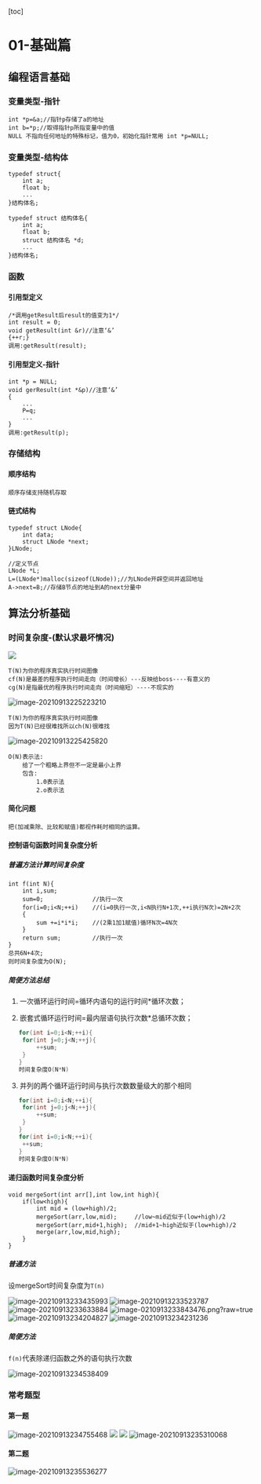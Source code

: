 [toc]
# 01-基础篇

## 编程语言基础

### 变量类型-指针

```
int *p=&a;//指针p存储了a的地址
int b=*p;//取得指针p所指变量中的值
NULL 不指向任何地址的特殊标记，值为0，初始化指针常用 int *p=NULL;
```

### 变量类型-结构体

```
typedef struct{
	int a;
	float b;
	...
}结构体名;

typedef struct 结构体名{
	int a;
	float b;
	struct 结构体名 *d;
	...
}结构体名;
```

### 函数

#### 引用型定义

```
/*调用getResult后result的值变为1*/
int result = 0;
void getResult(int &r)//注意‘&’
{++r;}
调用:getResult(result);
```

#### 引用型定义-指针

```
int *p = NULL;
void gerResult(int *&p)//注意‘&’
{
	...
	P=q;
	...
}
调用:getResult(p);
```

### 存储结构

#### 顺序结构

```
顺序存储支持随机存取
```

#### 链式结构

```
typedef struct LNode{
	int data;
	struct LNode *next;
}LNode;

//定义节点
LNode *L;
L=(LNode*)malloc(sizeof(LNode));//为LNode开辟空间并返回地址
A->next=B;//存储B节点的地址到A的next分量中
```

## 算法分析基础

### 时间复杂度-(默认求最坏情况)

![](https://github.com/BlackMe2327/cloudimages27/blob/main/img/%E5%BE%AE%E4%BF%A1%E6%88%AA%E5%9B%BE_20220103152242.png?raw=true)

```
T(N)为你的程序真实执行时间图像
cf(N)是最差的程序执行时间走向（时间增长）---反映给boss----有意义的
cg(N)是指最优的程序执行时间走向（时间缩短）----不现实的
```

<img src="https://i.loli.net/2021/11/14/YLgD1WQTomcPU9s.png?raw=true" alt="image-20210913225223210" />

```
T(N)为你的程序真实执行时间图像
因为T(N)已经很难找所以ch(N)很难找
```

<img src="https://i.loli.net/2021/11/14/9Da76YmLS8Cxjzq.png?raw=true" alt="image-20210913225425820"  />

```
O(N)表示法:
	给了一个粗略上界但不一定是最小上界
	包含:
		1.Θ表示法
		2.o表示法
```

#### 简化问题

```
把(加减乘除、比较和赋值)都视作耗时相同的运算。
```

#### 控制语句函数时间复杂度分析

##### 普遍方法计算时间复杂度

```
int f(int N){
	int i,sum;
	sum=0;				//执行一次
	for(i=0;i<N;++i)	//(i=0执行一次,i<N执行N+1次,++i执行N次)=2N+2次
	{
		sum +=i*i*i;	//(2乘1加1赋值)循环N次=4N次
	}
	return sum;			//执行一次
}
总共6N+4次;
则时间复杂度为O(N);
```

##### 简便方法总结

1. 一次循环运行时间=循环内语句的运行时间*循环次数；

2. 嵌套式循环运行时间=最内层语句执行次数*总循环次数；

```java
   for(int i=0;i<N;++i){
   	for(int j=0;j<N;++j){
   		++sum;
   	}
   }
   时间复杂度O(N*N)
```

3. 并列的两个循环运行时间与执行次数数量级大的那个相同

```java
   for(int i=0;i<N;++i){
   	for(int j=0;j<N;++j){
   		++sum;
   	}
   }
   for(int i=0;i<N;++i){
   	++sum;
   }
   时间复杂度O(N*N)
```

#### 递归函数时间复杂度分析

```
void mergeSort(int arr[],int low,int high){
	if(low<high){
		int mid = (low+high)/2;
		mergeSort(arr,low,mid);		//low~mid近似于(low+high)/2
		mergeSort(arr,mid+1,high);	//mid+1~high近似于(low+high)/2
		merge(arr,low,mid,high);		
	}
}
```

##### 普通方法

设mergeSort时间复杂度为`T(n)`

<img src="https://i.loli.net/2021/11/14/rcPz5w1OZYg3mlU.png?raw=true" alt="image-20210913233435993" />

<img src="https://i.loli.net/2021/11/14/ravm8s2AYzfEQ7x.png?raw=true" alt="image-20210913233523787"  />
<img src="https://i.loli.net/2021/11/15/g4WqcP2BJTm3vCS.png?raw=true" alt="image-20210913233633884"  />
<img src="https://github.com/BlackMe2327/cloudimages27/blob/main/img/image-20210913233843476.png?raw=true" alt="image-0210913233843476.png?raw=true"/>
<img src="https://i.loli.net/2021/11/15/jhLWEiolVvKwXan.png?raw=true" alt="image-20210913234204827" />
<img src="https://i.loli.net/2021/11/15/VdjtimC49yJXsnD.png?raw=true" alt="image-20210913234231236" />

##### 简便方法

`f(n)`代表除递归函数之外的语句执行次数

<img src="https://i.loli.net/2021/11/14/v2nspVGzEbP3oZW.png?raw=true" alt="image-20210913234538409" />   

### 常考题型

#### 第一题

<img src="https://i.loli.net/2021/11/14/dM6jvtcGBnJgouh.png?raw=true" alt="image-20210913234755468"  />

<img src="https://github.com/BlackMe2327/cloudimages27/blob/main/img/image-20210913235031886.png?raw=true"  />

<img src="https://github.com/BlackMe2327/cloudimages27/blob/main/img/image-20210913235141204.png?raw=true"  />

<img src="https://i.loli.net/2021/11/14/tEsUr7go5fSeHiO.png?raw=true" alt="image-20210913235310068"  />

#### 第二题

<img src="https://i.loli.net/2021/11/14/cZq638iKoO1MHtW.png?raw=true" alt="image-20210913235536277" />
